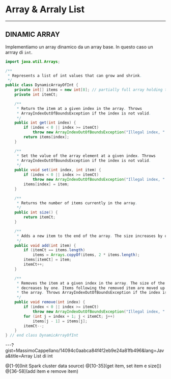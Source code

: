 # Array & Arraly List
---

## DINAMIC ARRAY
Implementiamo un array dinamico da un array base. In questo caso un arrray di `int`.

```java
import java.util.Arrays;

/**
 * Represents a list of int values that can grow and shrink.
 */
public class DynamicArrayOfInt {
	private int[] items = new int[8]; // partially full array holding the ints
	private int itemCt;

	/**
	 * Return the item at a given index in the array. Throws
	 * ArrayIndexOutOfBoundsException if the index is not valid.
	 */
	public int get(int index) {
		if (index < 0 || index >= itemCt)
			throw new ArrayIndexOutOfBoundsException("Illegal index, " + index);
		return items[index];
	}

	/**
	 * Set the value of the array element at a given index. Throws
	 * ArrayIndexOutOfBoundsException if the index is not valid.
	 */
	public void set(int index, int item) {
		if (index < 0 || index >= itemCt)
			throw new ArrayIndexOutOfBoundsException("Illegal index, " + index);
		items[index] = item;
	}

	/**
	 * Returns the number of items currently in the array.
	 */
	public int size() {
		return itemCt;
	}

	/**
	 * Adds a new item to the end of the array. The size increases by one.
	 */
	public void add(int item) {
		if (itemCt == items.length)
			items = Arrays.copyOf(items, 2 * items.length);
		items[itemCt] = item;
		itemCt++;
	}

	/**
	 * Removes the item at a given index in the array. The size of the array
	 * decreases by one. Items following the removed item are moved up one space in
	 * the array. Throws ArrayIndexOutOfBoundsException if the index is not valid.
	 */
	public void remove(int index) {
		if (index < 0 || index >= itemCt)
			throw new ArrayIndexOutOfBoundsException("Illegal index, " + index);
		for (int j = index + 1; j < itemCt; j++)
			items[j - 1] = items[j];
		itemCt--;
	}
} // end class DynamicArrayOfInt
```
---?gist=MassimoCappellano/14094c0aabca84f4f2eb9e24a81fb496&lang=Java&title=Array List di int

@[1-9](Init Spark cluster data source)
@[10-35](get item, set item e size())
@[36-58](add item e remove item)